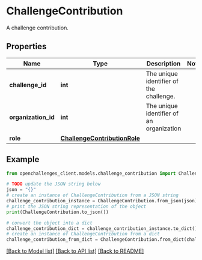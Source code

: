 # ChallengeContribution

A challenge contribution.

## Properties

Name | Type | Description | Notes
------------ | ------------- | ------------- | -------------
**challenge_id** | **int** | The unique identifier of the challenge. | 
**organization_id** | **int** | The unique identifier of an organization | 
**role** | [**ChallengeContributionRole**](ChallengeContributionRole.md) |  | 

## Example

```python
from openchallenges_client.models.challenge_contribution import ChallengeContribution

# TODO update the JSON string below
json = "{}"
# create an instance of ChallengeContribution from a JSON string
challenge_contribution_instance = ChallengeContribution.from_json(json)
# print the JSON string representation of the object
print(ChallengeContribution.to_json())

# convert the object into a dict
challenge_contribution_dict = challenge_contribution_instance.to_dict()
# create an instance of ChallengeContribution from a dict
challenge_contribution_from_dict = ChallengeContribution.from_dict(challenge_contribution_dict)
```
[[Back to Model list]](../README.md#documentation-for-models) [[Back to API list]](../README.md#documentation-for-api-endpoints) [[Back to README]](../README.md)


